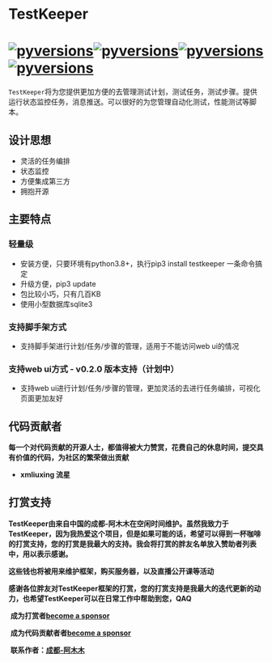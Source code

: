 # **TestKeeper**

# [![pyversions](https://img.shields.io/badge/testkeeper-v0.1.x-green)](https://pypi.org/project/testkeeper/)[![pyversions](https://img.shields.io/badge/pypi-v0.3.x-orange)](https://pypi.org/project/opensourcetest-test-test/)[![pyversions](https://img.shields.io/badge/pytest-5.x-green)](https://docs.pytest.org)[![pyversions](https://img.shields.io/badge/requests-2.x-green)](http://docs.python-requests.org/en/master/ )

`TestKeeper`将为您提供更加方便的去管理测试计划，测试任务，测试步骤。提供运行状态监控任务，消息推送。可以很好的为您管理自动化测试，性能测试等脚本。


## **设计思想**

- 灵活的任务编排
- 状态监控
- 方便集成第三方
- 拥抱开源

## **主要特点**

### 轻量级 ###
- 安装方便，只要环境有python3.8+，执行pip3 install testkeeper 一条命令搞定
- 升级方便，pip3 update
- 包比较小巧，只有几百KB
- 使用小型数据库sqlite3

### 支持脚手架方式

- 支持脚手架进行计划/任务/步骤的管理，适用于不能访问web ui的情况

### 支持web ui方式 - v0.2.0 版本支持（计划中）
- 支持web ui进行计划/任务/步骤的管理，更加灵活的去进行任务编排，可视化页面更加友好

## **代码贡献者**

**每一个对代码贡献的开源人士，都值得被大力赞赏，花费自己的休息时间，提交具有价值的代码，为社区的繁荣做出贡献**

- **xmliuxing 流星**

## **打赏支持**

**TestKeeper由来自中国的成都-阿木木在空闲时间维护。虽然我致力于TestKeeper，因为我热爱这个项目，但是如果可能的话，希望可以得到一杯咖啡的打赏支持，您的打赏是我最大的支持。我会将打赏的胖友名单放入赞助者列表中，用以表示感谢。**

​	**这些钱也将被用来维护框架，购买服务器，以及直播公开课等活动**

​	**感谢各位胖友对TestKeeper框架的打赏，您的打赏支持是我最大的迭代更新的动力，也希望TestKeeper可以在日常工作中帮助到您，QAQ**

​	**成为打赏者[become a sponsor](/docs/sponsors.md)**

​	**成为代码贡献者者[become a sponsor](/docs/sponsors.md)**


​	**联系作者：[成都-阿木木](mailto:848257135@qq.com)**



[TestKeeper]: https://github.com/chineseluo/testkeeper